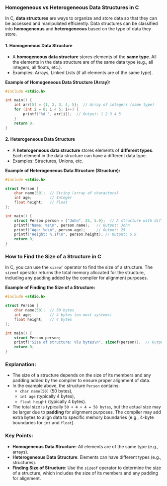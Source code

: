 ### Homogeneous vs Heterogeneous Data Structures in C

In C, **data structures** are ways to organize and store data so that they can be accessed and manipulated efficiently. Data structures can be classified into **homogeneous** and **heterogeneous** based on the type of data they store.

#### 1. **Homogeneous Data Structure**
- A **homogeneous data structure** stores elements of the **same type**. All the elements in the data structure are of the same data type (e.g., all integers, all floats, etc.).
- Examples: Arrays, Linked Lists (if all elements are of the same type).

**Example of Homogeneous Data Structure (Array):**
```c
#include <stdio.h>

int main() {
    int arr[5] = {1, 2, 3, 4, 5};  // Array of integers (same type)
    for (int i = 0; i < 5; i++) {
        printf("%d ", arr[i]);  // Output: 1 2 3 4 5
    }
    return 0;
}
```

#### 2. **Heterogeneous Data Structure**
- A **heterogeneous data structure** stores elements of **different types**. Each element in the data structure can have a different data type.
- Examples: Structures, Unions, etc.

**Example of Heterogeneous Data Structure (Structure):**
```c
#include <stdio.h>

struct Person {
    char name[50];  // String (array of characters)
    int age;        // Integer
    float height;   // Float
};

int main() {
    struct Person person = {"John", 25, 5.9};  // A structure with different data types
    printf("Name: %s\n", person.name);   // Output: John
    printf("Age: %d\n", person.age);     // Output: 25
    printf("Height: %.1f\n", person.height); // Output: 5.9
    return 0;
}
```

### How to Find the Size of a Structure in C

In C, you can use the `sizeof` operator to find the size of a structure. The `sizeof` operator returns the total memory allocated for the structure, including any padding added by the compiler for alignment purposes.

**Example of Finding the Size of a Structure:**
```c
#include <stdio.h>

struct Person {
    char name[50];  // 50 bytes
    int age;        // 4 bytes (on most systems)
    float height;   // 4 bytes
};

int main() {
    struct Person person;
    printf("Size of structure: %lu bytes\n", sizeof(person));  // Output: Size of structure: 60 bytes (may vary based on system)
    return 0;
}
```

### Explanation:
- The size of a structure depends on the size of its members and any padding added by the compiler to ensure proper alignment of data.
- In the example above, the structure `Person` contains:
  - `char name[50]` (50 bytes),
  - `int age` (typically 4 bytes),
  - `float height` (typically 4 bytes).
- The total size is typically `50 + 4 + 4 = 58 bytes`, but the actual size may be larger due to **padding** for alignment purposes. The compiler may add extra bytes to align data to specific memory boundaries (e.g., 4-byte boundaries for `int` and `float`).

### Key Points:
- **Homogeneous Data Structure**: All elements are of the same type (e.g., arrays).
- **Heterogeneous Data Structure**: Elements can have different types (e.g., structures).
- **Finding Size of Structure**: Use the `sizeof` operator to determine the size of a structure, which includes the size of its members and any padding for alignment.